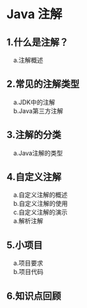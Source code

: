 # Java 注解


## 1.什么是注解？
&nbsp;&nbsp;&nbsp;&nbsp;a.注解概述  

## 2.常见的注解类型
&nbsp;&nbsp;&nbsp;&nbsp;a.JDK中的注解  
&nbsp;&nbsp;&nbsp;&nbsp;b.Java第三方注解

## 3.注解的分类
&nbsp;&nbsp;&nbsp;&nbsp;a.Java注解的类型  

## 4.自定义注解
&nbsp;&nbsp;&nbsp;&nbsp;a.自定义注解的概述  
&nbsp;&nbsp;&nbsp;&nbsp;b.自定义注解的使用  
&nbsp;&nbsp;&nbsp;&nbsp;c.自定义注解的演示  
&nbsp;&nbsp;&nbsp;&nbsp;a.解析注解  

## 5.小项目 
&nbsp;&nbsp;&nbsp;&nbsp;a.项目要求  
&nbsp;&nbsp;&nbsp;&nbsp;b.项目代码  
 
## 6.知识点回顾
